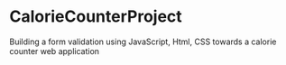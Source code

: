 # CalorieCounterProject
Building a form validation using JavaScript, Html, CSS towards a calorie counter web application
